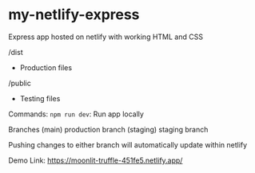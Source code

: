 # my-netlify-express
Express app hosted on netlify with working HTML and CSS

/dist
- Production files

/public
- Testing files


Commands:
`npm run dev`: Run app locally

Branches
(main) production branch
(staging) staging branch

Pushing changes to either branch will automatically update within netlify

Demo Link: https://moonlit-truffle-451fe5.netlify.app/
